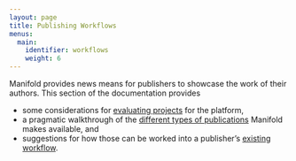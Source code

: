 ```yaml
---
layout: page
title: Publishing Workflows
menus:
  main:
    identifier: workflows
    weight: 6
---
```


Manifold provides news means for publishers to showcase the work of their authors. This section of the documentation provides

- some considerations for [evaluating projects](/docs/publishing/proposals.html) for the platform,
- a pragmatic walkthrough of the [different types of publications](/docs/publishing/project_types.html) Manifold makes available, and
- suggestions for how those can be worked into a publisher’s [existing workflow](/docs/publishing/workflow.html).
